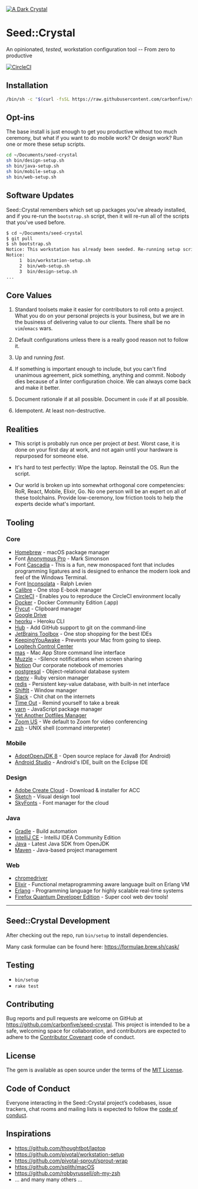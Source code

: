 [![A Dark Crystal](https://cdn.pixabay.com/photo/2014/09/08/16/08/star-439295_960_720.jpg)](https://images.app.goo.gl/9GZ6uxdC1vwoSpVf7)

# Seed::Crystal

An opinionated, _tested_, workstation configuration tool -- From zero to productive

[![CircleCI](https://circleci.com/gh/carbonfive/seed-crystal/tree/master.svg?style=svg)](https://circleci.com/gh/carbonfive/seed-crystal/tree/master)

## Installation

```sh
/bin/sh -c "$(curl -fsSL https://raw.githubusercontent.com/carbonfive/seed-crystal/master/bootstrap.sh)"
```

## Opt-ins

The base install is just enough to get you productive without too much ceremony, but what if you want to do mobile work?
Or design work? Run one or more these setup scripts.

```sh
cd ~/Documents/seed-crystal
sh bin/design-setup.sh
sh bin/java-setup.sh
sh bin/mobile-setup.sh
sh bin/web-setup.sh
```

## Software Updates

Seed::Crystal remembers which set up packages you've already installed, and if you re-run the `bootstrap.sh` script,
then it will re-run all of the scripts that you've used before.

```sh
$ cd ~/Documents/seed-crystal
$ git pull
$ sh bootstrap.sh
Notice: This workstation has already been seeded. Re-running setup scripts.
Notice:
     1  bin/workstation-setup.sh
     2  bin/web-setup.sh
     3  bin/design-setup.sh
...
```

## Core Values

1. Standard toolsets make it easier for contributors to roll onto a project. What you do on your personal projects is your business, but we are in the business of delivering value to our clients. There shall be no `vim`/`emacs` wars.

2. Default configurations unless there is a really good reason not to follow it.

3. Up and running *fast*.

4. If something is important enough to include, but you can't find unanimous agreement, pick something, anything and commit. Nobody dies because of a linter configuration choice. We can always come back and make it better.

5. Document rationale if at all possible. Document in `code` if at all possible.

6. Idempotent. At least non-destructive.

## Realities

- This script is probably run once per project _at best_. Worst case, it is done on your first day at work, and not again until your hardware is repurposed for someone else.

- It's hard to test perfectly: Wipe the laptop. Reinstall the OS. Run the script.

- Our world is broken up into somewhat orthogonal core competencies: RoR, React, Mobile, Elixir, Go. No one person will be an expert on all of these toolchains. Provide low-ceremony, low friction tools to help the experts decide what's important.

## Tooling

### Core

- [Homebrew](https://brew.sh) - macOS package manager
- Font [Anonymous Pro](https://www.marksimonson.com/fonts/view/anonymous-pro) - Mark Simonson
- Font [Cascadia](https://devblogs.microsoft.com/commandline/cascadia-code/) - This is a fun, new monospaced font that includes programming ligatures and is designed to enhance the modern look and feel of the Windows Terminal.
- Font [Inconsolata](https://fonts.google.com/specimen/Inconsolata) - Ralph Levien
- [Calibre](https://calibre-ebook.com) - One stop E-book manager
- [CircleCI](https://circleci.com) - Enables you to reproduce the CircleCI environment locally
- [Docker](https://docker.com) - Docker Community Edition (.app)
- [Flycut](https://github.com/TermiT/Flycut) - Clipboard manager
- [Google Drive](https://cloud.google.com/drive-enterprise)
- [heorku](https://devcenter.heroku.com/articles/heroku-cli) - Heroku CLI
- [Hub](https://github.com/github/hub) - Add GitHub support to git on the command-line
- [JetBrains Toolbox](https://www.jetbrains.com/toolbox/app/) - One stop shopping for the best IDEs
- [KeepingYouAwake](https://github.com/newmarcel/KeepingYouAwake/) - Prevents your Mac from going to sleep.
- [Logitech Control Center](https://support.logitech.com/en_us/product/3129)
- [mas](https://github.com/mas-cli/mas) - Mac App Store command line interface
- [Muzzle](https://muzzleapp.com) - -Silence notifications when screen sharing
- [Notion](https://www.notion.so/product) Our corporate notebook of memories
- [postgresql](https://postgresql.org) - Object-relational database system
- [rbenv](https://github.com/rbenv/rbenv#readme) - Ruby version manager
- [redis](https://redis.org) - Persistent key-value database, with built-in net interface
- [ShiftIt](https://github.com/fikovnik/ShiftIt/) - Window manager
- [Slack](https://slack.com) - Chit chat on the internets
- [Time Out](https://www.dejal.com/timeout/) - Remind yourself to take a break
- [yarn](https://yarnpkg.com) - JavaScript package manager
- [Yet Another Dotfiles Manager](https://yadm.io)
- [Zoom US](https://www.zoom.us/) - We default to Zoom for video conferencing
- [zsh](https://zsh.sourceforge.net) - UNIX shell (command interpreter)

### Mobile

- [AdoptOpenJDK 8](https://openjdk.java.net/projects/jdk8/) - Open source replace for Java8 (for Android)
- [Android Studio](https://developer.android.com/studio) - Android's IDE, built on the Eclipse IDE

### Design

- [Adobe Create Cloud](https://creative.adobe.com/products/creative-cloud) - Download & installer for ACC
- [Sketch](https://www.sketchapp.com/) - Visual design tool
- [SkyFonts](https://skyfonts.com/) - Font manager for the cloud 

### Java

- [Gradle](https://www.gradle.org/) - Build automation
- [IntelliJ CE](https://www.jetbrains.com/idea/) - IntelliJ IDEA Community Edition
- [Java](https://openjdk.java.net/) - Latest Java SDK from OpenJDK
- [Maven](https://maven.apache.org/) - Java-based project management

### Web

- [chromedriver](https://sites.google.com/a/chromium.org/chromedriver/home)
- [Elixir](https://elixir-lang.org/) - Functional metaprogramming aware language built on Erlang VM
- [Erlang](https://www.erlang.org/) - Programming language for highly scalable real-time systems
- [Firefox Quantum Developer Edition](https://www.mozilla.org/en-US/firefox/developer/) - Super cool web dev tools!

---

## Seed::Crystal Development

After checking out the repo, run `bin/setup` to install dependencies.

Many cask formulae can be found here: https://formulae.brew.sh/cask/

## Testing

- `bin/setup`
- `rake test`

## Contributing

Bug reports and pull requests are welcome on GitHub at https://github.com/carbonfive/seed-crystal. This project is intended to be a safe, welcoming space for collaboration, and contributors are expected to adhere to the [Contributor Covenant](http://contributor-covenant.org) code of conduct.

## License

The gem is available as open source under the terms of the [MIT License](https://opensource.org/licenses/MIT).

## Code of Conduct

Everyone interacting in the Seed::Crystal project’s codebases, issue trackers, chat rooms and mailing lists is expected to follow the [code of conduct](https://github.com/carbonfive/seed-crystal/blob/master/CODE_OF_CONDUCT.md).

## Inspirations

- https://github.com/thoughtbot/laptop
- https://github.com/pivotal/workstation-setup
- https://github.com/pivotal-sprout/sprout-wrap
- https://github.com/splith/macOS
- https://github.com/robbyrussell/oh-my-zsh
- ... and many many others ...
